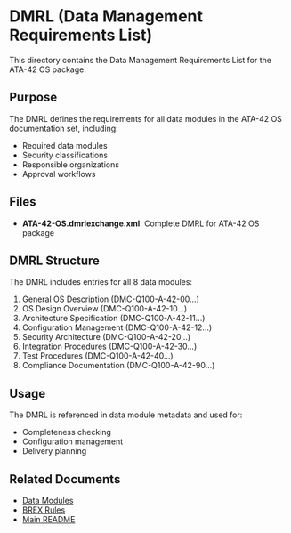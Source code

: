 # DMRL (Data Management Requirements List)

This directory contains the Data Management Requirements List for the ATA-42 OS package.

## Purpose

The DMRL defines the requirements for all data modules in the ATA-42 OS documentation set, including:

- Required data modules
- Security classifications
- Responsible organizations
- Approval workflows

## Files

- **ATA-42-OS.dmrlexchange.xml**: Complete DMRL for ATA-42 OS package

## DMRL Structure

The DMRL includes entries for all 8 data modules:

1. General OS Description (DMC-Q100-A-42-00...)
2. OS Design Overview (DMC-Q100-A-42-10...)
3. Architecture Specification (DMC-Q100-A-42-11...)
4. Configuration Management (DMC-Q100-A-42-12...)
5. Security Architecture (DMC-Q100-A-42-20...)
6. Integration Procedures (DMC-Q100-A-42-30...)
7. Test Procedures (DMC-Q100-A-42-40...)
8. Compliance Documentation (DMC-Q100-A-42-90...)

## Usage

The DMRL is referenced in data module metadata and used for:

- Completeness checking
- Configuration management
- Delivery planning

## Related Documents

- [Data Modules](../dmodule/)
- [BREX Rules](../brex/)
- [Main README](../../README.md)
